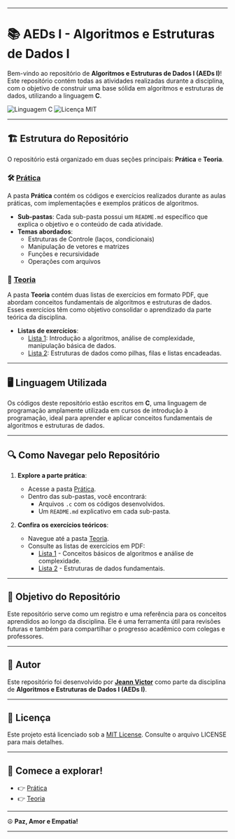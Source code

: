 
---

# 📚 AEDs I - Algoritmos e Estruturas de Dados I

Bem-vindo ao repositório de **Algoritmos e Estruturas de Dados I (AEDs I)**!  
Este repositório contém todas as atividades realizadas durante a disciplina, com o objetivo de construir uma base sólida em algoritmos e estruturas de dados, utilizando a linguagem **C**.

![Linguagem C](https://img.shields.io/badge/Linguagem-C-blue) ![Licença MIT](https://img.shields.io/badge/Licen%C3%A7a-MIT-green)

---

## 🏗️ Estrutura do Repositório

O repositório está organizado em duas seções principais: **Prática** e **Teoria**.

### 🛠️ [Prática](./Prática)

A pasta **Prática** contém os códigos e exercícios realizados durante as aulas práticas, com implementações e exemplos práticos de algoritmos. 

- **Sub-pastas**: Cada sub-pasta possui um `README.md` específico que explica o objetivo e o conteúdo de cada atividade.
- **Temas abordados**:
  - Estruturas de Controle (laços, condicionais)
  - Manipulação de vetores e matrizes
  - Funções e recursividade
  - Operações com arquivos

### 📖 [Teoria](./Teoria)

A pasta **Teoria** contém duas listas de exercícios em formato PDF, que abordam conceitos fundamentais de algoritmos e estruturas de dados. Esses exercícios têm como objetivo consolidar o aprendizado da parte teórica da disciplina.

- **Listas de exercícios**:
  - [Lista 1](./Teoria/LISTA1.pdf): Introdução a algoritmos, análise de complexidade, manipulação básica de dados.
  - [Lista 2](./Teoria/LISTA2.pdf): Estruturas de dados como pilhas, filas e listas encadeadas.

---

## 🖥️ Linguagem Utilizada

Os códigos deste repositório estão escritos em **C**, uma linguagem de programação amplamente utilizada em cursos de introdução à programação, ideal para aprender e aplicar conceitos fundamentais de algoritmos e estruturas de dados.

---

## 🔍 Como Navegar pelo Repositório

1. **Explore a parte prática**:
   - Acesse a pasta [Prática](./Prática).
   - Dentro das sub-pastas, você encontrará:
     - Arquivos `.c` com os códigos desenvolvidos.
     - Um `README.md` explicativo em cada sub-pasta.

2. **Confira os exercícios teóricos**:
   - Navegue até a pasta [Teoria](./Teoria).
   - Consulte as listas de exercícios em PDF:
     - [Lista 1](./Teoria/LISTA1.pdf) - Conceitos básicos de algoritmos e análise de complexidade.
     - [Lista 2](./Teoria/LISTA2.pdf) - Estruturas de dados fundamentais.

---

## 🎯 Objetivo do Repositório

Este repositório serve como um registro e uma referência para os conceitos aprendidos ao longo da disciplina. Ele é uma ferramenta útil para revisões futuras e também para compartilhar o progresso acadêmico com colegas e professores.

---

## 👤 Autor

Este repositório foi desenvolvido por **[Jeann Victor](https://github.com/JeannVictor)** como parte da disciplina de **Algoritmos e Estruturas de Dados I (AEDs I)**.

---

## 📜 Licença

Este projeto está licenciado sob a [MIT License](./LICENSE). Consulte o arquivo LICENSE para mais detalhes.

---

## 🚀 Comece a explorar!

- 👉 [Prática](./Prática)
- 👉 [Teoria](./Teoria)

---

☮️ **Paz, Amor e Empatia!**  

---
